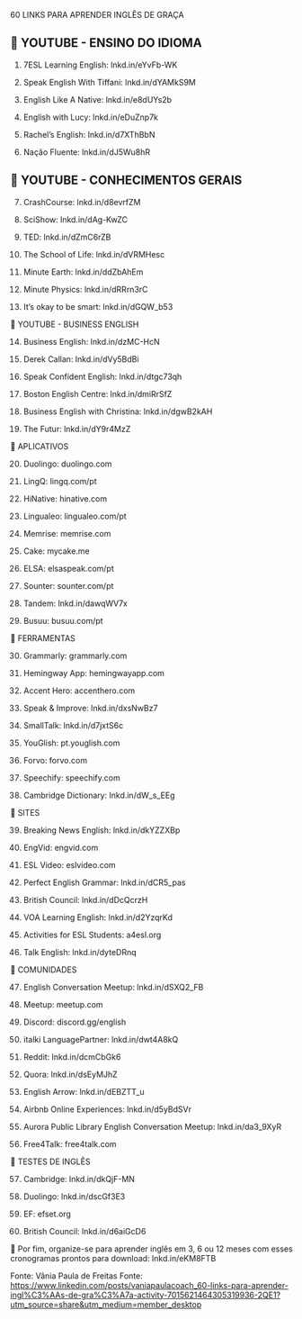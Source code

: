 60 LINKS PARA APRENDER INGLÊS DE GRAÇA

## 📌 YOUTUBE - ENSINO DO IDIOMA

1. 7ESL Learning English: lnkd.in/eYvFb-WK

2. Speak English With Tiffani: lnkd.in/dYAMkS9M

3. English Like A Native: lnkd.in/e8dUYs2b

4. English with Lucy: lnkd.in/eDuZnp7k

5. Rachel’s English: lnkd.in/d7XThBbN

6. Nação Fluente: lnkd.in/dJ5Wu8hR

## 📌 YOUTUBE - CONHECIMENTOS GERAIS

7. CrashCourse: lnkd.in/d8evrfZM

8. SciShow: lnkd.in/dAg-KwZC

9. TED: lnkd.in/dZmC6rZB

10. The School of Life: lnkd.in/dVRMHesc

11. Minute Earth: lnkd.in/ddZbAhEm

12. Minute Physics: lnkd.in/dRRrn3rC

13. It’s okay to be smart: lnkd.in/dGQW_b53

📌 YOUTUBE - BUSINESS ENGLISH

14. Business English: lnkd.in/dzMC-HcN

15. Derek Callan: lnkd.in/dVy5BdBi

16. Speak Confident English: lnkd.in/dtgc73qh

17. Boston English Centre: lnkd.in/dmiRrSfZ

18. Business English with Christina: lnkd.in/dgwB2kAH

19. The Futur: lnkd.in/dY9r4MzZ

📌 APLICATIVOS

20. Duolingo: duolingo.com

21. LingQ: lingq.com/pt

22. HiNative: hinative.com

23. Lingualeo: lingualeo.com/pt

24. Memrise: memrise.com

25. Cake: mycake.me

26. ELSA: elsaspeak.com/pt

27. Sounter: sounter.com/pt
28. Tandem: lnkd.in/dawqWV7x
29. Busuu: busuu.com/pt

📌 FERRAMENTAS

30. Grammarly: grammarly.com

31. Hemingway App: hemingwayapp.com

32. Accent Hero: accenthero.com

33. Speak & Improve: lnkd.in/dxsNwBz7

34. SmallTalk: lnkd.in/d7jxtS6c

35. YouGlish: pt.youglish.com

36. Forvo: forvo.com

37. Speechify: speechify.com

38. Cambridge Dictionary: lnkd.in/dW_s_EEg

📌 SITES

39. Breaking News English: lnkd.in/dkYZZXBp

40. EngVid: engvid.com

41. ESL Video: eslvideo.com

42. Perfect English Grammar: lnkd.in/dCR5_pas

43. British Council: lnkd.in/dDcQcrzH

44. VOA Learning English: lnkd.in/d2YzqrKd

45. Activities for ESL Students: a4esl.org

46. Talk English: lnkd.in/dyteDRnq

📌 COMUNIDADES

47. English Conversation Meetup: lnkd.in/dSXQ2_FB

48. Meetup: meetup.com

49. Discord: discord.gg/english


50. italki LanguagePartner: lnkd.in/dwt4A8kQ

51. Reddit: lnkd.in/dcmCbGk6

52. Quora: lnkd.in/dsEyMJhZ

53. English Arrow: lnkd.in/dEBZTT_u

54. Airbnb Online Experiences: lnkd.in/d5yBdSVr

55. Aurora Public Library English Conversation Meetup: lnkd.in/da3_9XyR

56. Free4Talk: free4talk.com

📌 TESTES DE INGLÊS

57. Cambridge: lnkd.in/dkQjF-MN

58. Duolingo: lnkd.in/dscGf3E3

59. EF: efset.org

60. British Council: lnkd.in/d6aiGcD6


🎯 Por fim, organize-se para aprender inglês em 3, 6 ou 12 meses com esses cronogramas prontos para download: lnkd.in/eKM8FTB

Fonte:  Vânia Paula de Freitas
Fonte: https://www.linkedin.com/posts/vaniapaulacoach_60-links-para-aprender-ingl%C3%AAs-de-gra%C3%A7a-activity-7015621464305319936-2QE1?utm_source=share&utm_medium=member_desktop
